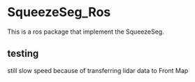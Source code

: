 # SqueezeSeg_Ros
This is a ros package that implement the SqueezeSeg. 

## testing

still slow speed because of transferring lidar data to Front Map
